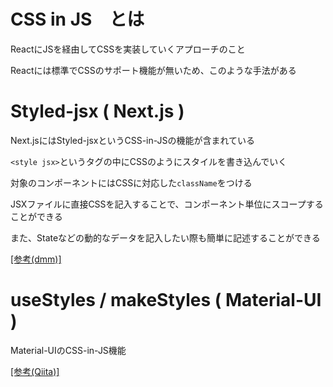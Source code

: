 # CSS in JS　とは

ReactにJSを経由してCSSを実装していくアプローチのこと

Reactには標準でCSSのサポート機能が無いため、このような手法がある

# Styled-jsx ( Next.js )

Next.jsにはStyled-jsxというCSS-in-JSの機能が含まれている

`<style jsx>`というタグの中にCSSのようにスタイルを書き込んでいく

対象のコンポーネントにはCSSに対応した`className`をつける

JSXファイルに直接CSSを記入することで、コンポーネント単位にスコープすることができる

また、Stateなどの動的なデータを記入したい際も簡単に記述することができる

[[参考(dmm)]](https://inside.dmm.com/entry/2018/05/14/react-styled-jsx)

# useStyles / makeStyles ( Material-UI )

Material-UIのCSS-in-JS機能

[[参考(Qiita)]](https://qiita.com/gumiTECH/items/9e0f3172b8f85e93cbbe)
